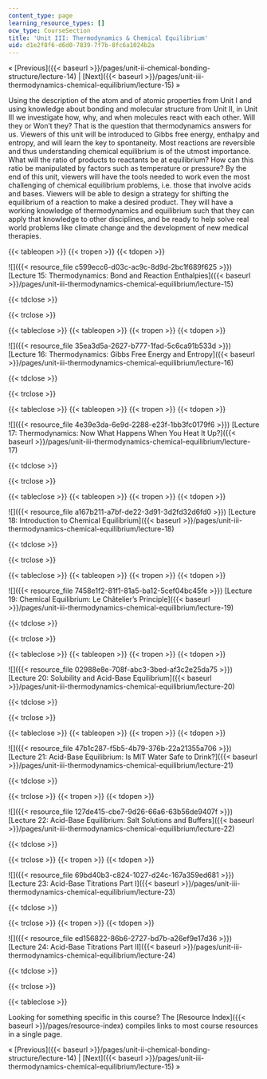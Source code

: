 ```yaml
---
content_type: page
learning_resource_types: []
ocw_type: CourseSection
title: 'Unit III: Thermodynamics & Chemical Equilibrium'
uid: d1e2f8f6-d6d0-7839-7f7b-8fc6a1024b2a
---
```


« [Previous]({{< baseurl >}}/pages/unit-ii-chemical-bonding-structure/lecture-14) | [Next]({{< baseurl >}}/pages/unit-iii-thermodynamics-chemical-equilibrium/lecture-15) »

Using the description of the atom and of atomic properties from Unit I and using knowledge about bonding and molecular structure from Unit II, in Unit III we investigate how, why, and when molecules react with each other. Will they or Won’t they? That is the question that thermodynamics answers for us. Viewers of this unit will be introduced to Gibbs free energy, enthalpy and entropy, and will learn the key to spontaneity. Most reactions are reversible and thus understanding chemical equilibrium is of the utmost importance. What will the ratio of products to reactants be at equilibrium? How can this ratio be manipulated by factors such as temperature or pressure? By the end of this unit, viewers will have the tools needed to work even the most challenging of chemical equilibrium problems, i.e. those that involve acids and bases. Viewers will be able to design a strategy for shifting the equilibrium of a reaction to make a desired product. They will have a working knowledge of thermodynamics and equilibrium such that they can apply that knowledge to other disciplines, and be ready to help solve real world problems like climate change and the development of new medical therapies.

{{< tableopen >}}
{{< tropen >}}
{{< tdopen >}}


![]({{< resource_file c599ecc6-d03c-ac9c-8d9d-2bc1f689f625 >}}) [Lecture 15: Thermodynamics: Bond and Reaction Enthalpies]({{< baseurl >}}/pages/unit-iii-thermodynamics-chemical-equilibrium/lecture-15)


{{< tdclose >}}

{{< trclose >}}

{{< tableclose >}}
{{< tableopen >}}
{{< tropen >}}
{{< tdopen >}}


![]({{< resource_file 35ea3d5a-2627-b777-1fad-5c6ca91b533d >}}) [Lecture 16: Thermodynamics: Gibbs Free Energy and Entropy]({{< baseurl >}}/pages/unit-iii-thermodynamics-chemical-equilibrium/lecture-16)


{{< tdclose >}}

{{< trclose >}}

{{< tableclose >}}
{{< tableopen >}}
{{< tropen >}}
{{< tdopen >}}


![]({{< resource_file 4e39e3da-6e9d-2288-e23f-1bb3fc0179f6 >}}) [Lecture 17: Thermodynamics: Now What Happens When You Heat It Up?]({{< baseurl >}}/pages/unit-iii-thermodynamics-chemical-equilibrium/lecture-17)


{{< tdclose >}}

{{< trclose >}}

{{< tableclose >}}
{{< tableopen >}}
{{< tropen >}}
{{< tdopen >}}


![]({{< resource_file a167b211-a7bf-de22-3d91-3d2fd32d6fd0 >}}) [Lecture 18: Introduction to Chemical Equilibrium]({{< baseurl >}}/pages/unit-iii-thermodynamics-chemical-equilibrium/lecture-18)


{{< tdclose >}}

{{< trclose >}}

{{< tableclose >}}
{{< tableopen >}}
{{< tropen >}}
{{< tdopen >}}


![]({{< resource_file 7458e1f2-81f1-81a5-ba12-5cef04bc45fe >}}) [Lecture 19: Chemical Equilibrium: Le Châtelier’s Principle]({{< baseurl >}}/pages/unit-iii-thermodynamics-chemical-equilibrium/lecture-19)


{{< tdclose >}}

{{< trclose >}}

{{< tableclose >}}
{{< tableopen >}}
{{< tropen >}}
{{< tdopen >}}


![]({{< resource_file 02988e8e-708f-abc3-3bed-af3c2e25da75 >}}) [Lecture 20: Solubility and Acid-Base Equilibrium]({{< baseurl >}}/pages/unit-iii-thermodynamics-chemical-equilibrium/lecture-20)


{{< tdclose >}}

{{< trclose >}}

{{< tableclose >}}
{{< tableopen >}}
{{< tropen >}}
{{< tdopen >}}


![]({{< resource_file 47b1c287-f5b5-4b79-376b-22a21355a706 >}}) [Lecture 21: Acid-Base Equilibrium: Is MIT Water Safe to Drink?]({{< baseurl >}}/pages/unit-iii-thermodynamics-chemical-equilibrium/lecture-21)


{{< tdclose >}}

{{< trclose >}}
{{< tropen >}}
{{< tdopen >}}


![]({{< resource_file 127de415-cbe7-9d26-66a6-63b56de9407f >}}) [Lecture 22: Acid-Base Equilibrium: Salt Solutions and Buffers]({{< baseurl >}}/pages/unit-iii-thermodynamics-chemical-equilibrium/lecture-22)


{{< tdclose >}}

{{< trclose >}}
{{< tropen >}}
{{< tdopen >}}


![]({{< resource_file 69bd40b3-c824-1027-d24c-167a359ed681 >}}) [Lecture 23: Acid-Base Titrations Part I]({{< baseurl >}}/pages/unit-iii-thermodynamics-chemical-equilibrium/lecture-23)


{{< tdclose >}}

{{< trclose >}}
{{< tropen >}}
{{< tdopen >}}


![]({{< resource_file ed156822-86b6-2727-bd7b-a26ef9e17d36 >}}) [Lecture 24: Acid-Base Titrations Part II]({{< baseurl >}}/pages/unit-iii-thermodynamics-chemical-equilibrium/lecture-24)


{{< tdclose >}}

{{< trclose >}}

{{< tableclose >}}

Looking for something specific in this course? The [Resource Index]({{< baseurl >}}/pages/resource-index) compiles links to most course resources in a single page.

« [Previous]({{< baseurl >}}/pages/unit-ii-chemical-bonding-structure/lecture-14) | [Next]({{< baseurl >}}/pages/unit-iii-thermodynamics-chemical-equilibrium/lecture-15) »